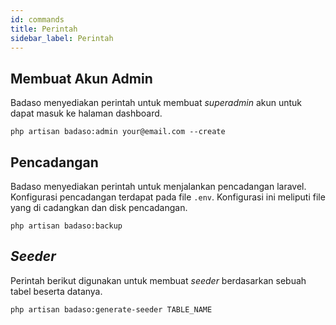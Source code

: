 ```yaml
---
id: commands
title: Perintah
sidebar_label: Perintah
---
```


## Membuat Akun Admin

Badaso menyediakan perintah untuk membuat *superadmin* akun untuk dapat masuk ke halaman dashboard.
```
php artisan badaso:admin your@email.com --create
```

## Pencadangan

Badaso menyediakan perintah untuk menjalankan pencadangan laravel. Konfigurasi pencadangan terdapat pada file ```.env```. Konfigurasi ini meliputi file yang di cadangkan dan disk pencadangan.
```
php artisan badaso:backup
```

## *Seeder*

Perintah berikut digunakan untuk membuat *seeder* berdasarkan sebuah tabel beserta datanya.
```
php artisan badaso:generate-seeder TABLE_NAME
```